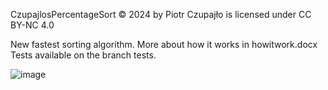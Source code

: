 CzupajlosPercentageSort © 2024 by Piotr Czupajło is licensed under CC BY-NC 4.0 

New fastest sorting algorithm.
More about how it works in howitwork.docx
Tests available on the branch tests.

![image](https://github.com/PiotrCzupajlo/CzupajlosPercentageSort/assets/150134088/574aedfb-ce27-448d-8674-afa4d8725959)


